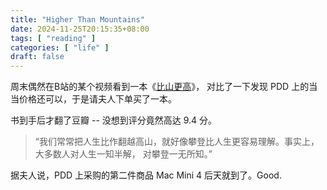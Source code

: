 ```yaml
---
title: "Higher Than Mountains"
date: 2024-11-25T20:15:35+08:00
tags: [ "reading" ]
categories: [ "life" ]
draft: false
---
```


周末偶然在B站的某个视频看到一本《[比山更高](https://book.douban.com/subject/36838903/)》，
对比了一下发现 PDD 上的当当价格还可以，于是请夫人下单买了一本。

书到手后才翻了豆瓣 -- 没想到评分竟然高达 9.4 分。

> “我们常常把人生比作翻越高山，就好像攀登比人生更容易理解。事实上，大多数人对人生一知半解，
> 对攀登一无所知。”

据夫人说，PDD 上采购的第二件商品 Mac Mini 4 后天就到了。Good.
